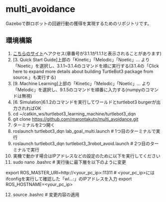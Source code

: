 # multi_avoidance

Gazeboで群ロボットの回避行動の獲得を実現するためのリポジトリです。


## 環境構築
1. [こちらのサイト](https://emanual.robotis.com/docs/en/platform/turtlebot3/quick-start/)へアクセス(章番号が3.1.1が1.1.1と表示されることがあります)
2. [3. Quick Start Guide]上部の「Kinetic」「Melodic」「Noetic」... より「Noetic」を選択し、3.1.1~3.1.4のコマンドを順に実行する(3.1.4の「Click here to expand more details about building TurtleBot3 package from source.」も実行する)
3. [9. Machine Learning]上部の「Kinetic」「Melodic」「Noetic」... より「Melodic」を選択し、9.1.5のコマンドを順番に入力する(numpyのコマンドは無視)
4. [6. Simulation]6.1.2のコマンドを実行してワールドとturtlebot3 burgerが出力されればOK
5. cd ~/catkin_ws/turtlebot3_learning_machine/turtlebot3_dqn
6. git clone https://github.com/marontakuto/multi_avoidance.git
7. ターミナルを2つ開く
8. roslaunch turtlebot3_dqn lab_goal_multi.launch # 1つ目のターミナルで実行
9. roslaunch turtlebot3_dqn turtlebot3_3robot_avoid.launch # 2つ目のターミナルで実行
10. 実機で動かす場合はIPアドレスなどの設定のために以下を実行してください
11. sudo nano .bashrc # 実行後に最下層を以下のように変更

export ROS_MASTER_URI=http://<your_pc_ip>:11311 # <your_pc_ip>にはifconfigを実行して確認した「wl...:」のIPアドレスを入力
export ROS_HOSTNAME=<your_pc_ip>

12. source .bashrc # 変更内容の適用